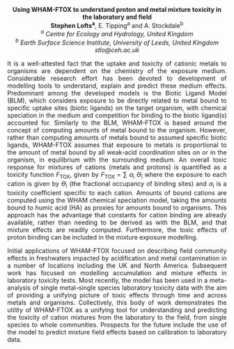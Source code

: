 <center><strong>Using WHAM-FTOX to understand proton and metal mixture toxicity in the
laboratory and field</strong>

<center><strong>Stephen Lofts<sup>a</sup></strong>, E. Tipping<sup>a</sup> and A. Stockdale<sup>b</sup>

<center><i><sup>a</sup> Centre for Ecology and Hydrology, United Kingdom</i>

<center><i><sup>b</sup> Earth Surface Science Institute, University of Leeds, United Kingdom</i>

<center><i>stlo@ceh.ac.uk</i>

<p style="text-align:justify">It is a well-attested fact that the uptake and toxicity of cationic
metals to organisms are dependent on the chemistry of the exposure
medium. Considerable research effort has been devoted to development of
modelling tools to understand, explain and predict these medium effects.
Predominant among the developed models is the Biotic Ligand Model (BLM),
which considers exposure to be directly related to metal bound to
specific uptake sites (biotic ligands) on the target organism, with
chemical speciation in the medium and competition for binding to the
biotic ligand(s) accounted for. Similarly to the BLM, WHAM-FTOX is based
around the concept of computing amounts of metal bound to the organism.
However, rather than computing amounts of metals bound to assumed
specific biotic ligands, WHAM-FTOX assumes that exposure to metals is
proportional to the amount of metal bound by all weak-acid coordination
sites on or in the organism, in equilibrium with the surrounding medium.
An overall toxic response for mixtures of cations (metals and protons)
is quantified as a toxicity function <i>F</i><sub>TOX</sub>, given by
<i>F</i><sub>TOX</sub> = ∑ <i>α</i><sub>i</sub> <i>ϴ</i><sub>i</sub>
where the exposure to each cation is given by <i>ϴ</i><sub>i</sub> (the fractional
occupancy of binding sites) and <i>α</i><sub>i</sub> is a toxicity coefficient
specific to each cation. Amounts of bound cations are computed using the
WHAM chemical speciation model, taking the amounts bound to humic acid
(HA) as proxies for amounts bound to organisms. This approach has the
advantage that constants for cation binding are already available,
rather than needing to be derived as with the BLM, and that mixture
effects are readily computed. Furthermore, the toxic effects of proton
binding can be included in the mixture exposure modelling.

<p style="text-align:justify">Initial applications of WHAM-FTOX focused on describing field community
effects in freshwaters impacted by acidification and metal contamination
in a number of locations including the UK and North America. Subsequent
work has focused on modelling accumulation and mixture effects in
laboratory toxicity tests. Most recently, the model has been used in a
meta-analysis of single metal–single species laboratory toxicity data
with the aim of providing a unifying picture of toxic effects through
time and across metals and organisms. Collectively, this body of work
demonstrates the utility of WHAM-FTOX as a unifying tool for
understanding and predicting the toxicity of cation mixtures from the
laboratory to the field, from single species to whole communities.
Prospects for the future include the use of the model to predict mixture
field effects based on calibration to laboratory data.
